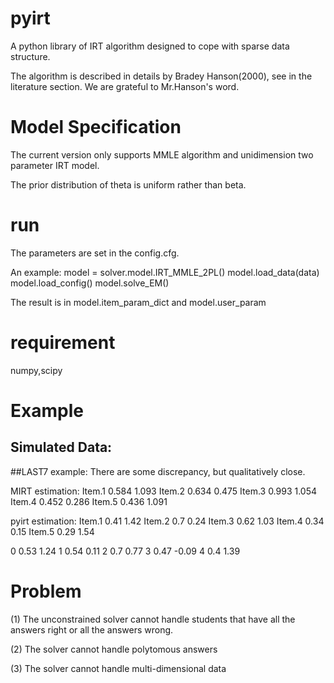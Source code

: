 pyirt
=====

A python library of IRT algorithm designed to cope with sparse data structure.

The algorithm is described in details by Bradey Hanson(2000), see in the
literature section. We are grateful to Mr.Hanson's word.


Model Specification
===================

The current version only supports MMLE algorithm and unidimension two parameter
IRT model.

The prior distribution of theta is uniform rather than beta.


run
===


The parameters are set in the config.cfg.

An example:
model = solver.model.IRT_MMLE_2PL()
model.load_data(data)
model.load_config()
model.solve_EM()

The result is in model.item_param_dict and model.user_param

requirement
===========
numpy,scipy




Example
=======
## Simulated Data:


##LAST7 example:
There are some discrepancy, but qualitatively close.

MIRT estimation:
Item.1 0.584 1.093 
Item.2 0.634 0.475 
Item.3 0.993 1.054 
Item.4 0.452 0.286 
Item.5 0.436 1.091 

pyirt estimation:
Item.1 0.41 1.42
Item.2 0.7 0.24
Item.3 0.62 1.03
Item.4 0.34 0.15
Item.5 0.29 1.54

0 0.53 1.24
1 0.54 0.11
2 0.7 0.77
3 0.47 -0.09
4 0.4 1.39



Problem
===========

(1) The unconstrained solver cannot handle students that have all the answers right
or all the answers wrong.

(2) The solver cannot handle polytomous answers

(3) The solver cannot handle multi-dimensional data
